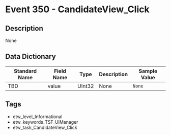 # Event 350 - CandidateView_Click

## Description
None

## Data Dictionary
|Standard Name|Field Name|Type|Description|Sample Value|
|---|---|---|---|---|
|TBD|value|UInt32|None|`None`|

## Tags
* etw_level_Informational
* etw_keywords_TSF_UIManager
* etw_task_CandidateView_Click